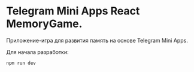 # Telegram Mini Apps React MemoryGame.

Приложение-игра для развития память на основе Telegram Mini Apps.

Для начала разработки:
```
npm run dev
```
